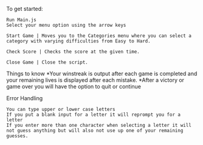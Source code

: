 

To get started:

    Run Main.js
    Select your menu option using the arrow keys

    Start Game | Moves you to the Categories menu where you can select a category with varying difficulties from Easy to Hard.

    Check Score | Checks the score at the given time.

    Close Game | Close the script.

Things to know *Your winstreak is output after each game is completed and your remaining lives is displayed after each mistake. *After a victory or game over you will have the option to quit or continue

Error Handling

    You can type upper or lower case letters
    If you put a blank input for a letter it will reprompt you for a letter
    If you enter more than one character when selecting a letter it will not guess anything but will also not use up one of your remaining guesses.

